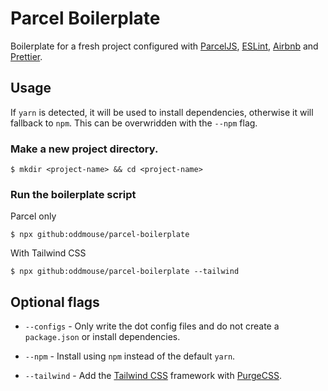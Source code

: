 # Parcel Boilerplate

Boilerplate for a fresh project configured with [ParcelJS](https://parceljs.org), [ESLint](https://eslint.org), [Airbnb](https://github.com/airbnb/javascript/tree/master/packages/eslint-config-airbnb) and [Prettier](https://prettier.io).

## Usage

If `yarn` is detected, it will be used to install dependencies, otherwise it will fallback to `npm`. This can be overwridden with the `--npm` flag.

### Make a new project directory.

```
$ mkdir <project-name> && cd <project-name>
```

### Run the boilerplate script

Parcel only

```
$ npx github:oddmouse/parcel-boilerplate
```

With Tailwind CSS

```
$ npx github:oddmouse/parcel-boilerplate --tailwind
```

## Optional flags

- `--configs` - Only write the dot config files and do not create a `package.json` or install dependencies.

- `--npm` - Install using `npm` instead of the default `yarn`.

- `--tailwind` - Add the [Tailwind CSS](https://tailwindcss.com) framework with [PurgeCSS](https://www.purgecss.com).
